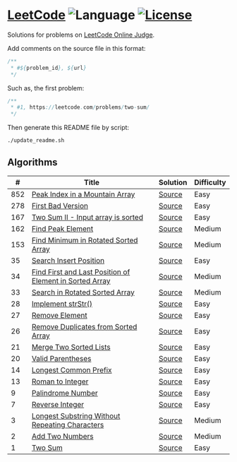 # [LeetCode](https://leetcode.com/problemset/all/) ![Language](https://img.shields.io/badge/language-Java-orange.svg) [![License](https://img.shields.io/badge/license-MIT-blue.svg)](./LICENSE.md)

Solutions for problems on [LeetCode Online Judge](https://leetcode.com/).

Add comments on the source file in this format:

```java
/**
 * #${problem_id}, ${url}
 */
```

Such as, the first problem:

```java
/**
 * #1, https://leetcode.com/problems/two-sum/
 */
```

Then generate this README file by script:

```bash
./update_readme.sh
```

## Algorithms

| # | Title | Solution | Difficulty |
|---| ----- | -------- | ---------- |
| 852 | [Peak Index in a Mountain Array](https://leetcode.com/problems/peak-index-in-a-mountain-array/) | [Source](./src/main/java/io/xkniu/github/leetcode/PeakIndexInAMountainArray.java) | Easy |
| 278 | [First Bad Version](https://leetcode.com/problems/first-bad-version/) | [Source](./src/main/java/io/xkniu/github/leetcode/FirstBadVersion.java) | Easy |
| 167 | [Two Sum II - Input array is sorted](https://leetcode.com/problems/two-sum-ii-input-array-is-sorted/) | [Source](./src/main/java/io/xkniu/github/leetcode/TwoSumII.java) | Easy |
| 162 | [Find Peak Element](https://leetcode.com/problems/find-peak-element/) | [Source](./src/main/java/io/xkniu/github/leetcode/FindPeakElement.java) | Medium |
| 153 | [Find Minimum in Rotated Sorted Array](https://leetcode.com/problems/find-minimum-in-rotated-sorted-array/) | [Source](./src/main/java/io/xkniu/github/leetcode/FindMinimumInRotatedSortedArray.java) | Medium |
| 35 | [Search Insert Position](https://leetcode.com/problems/search-insert-position/) | [Source](./src/main/java/io/xkniu/github/leetcode/SearchInsertPosition.java) | Easy |
| 34 | [Find First and Last Position of Element in Sorted Array](https://leetcode.com/problems/find-first-and-last-position-of-element-in-sorted-array/) | [Source](./src/main/java/io/xkniu/github/leetcode/FindFirstAndLastPositionOfElementInSortedArray.java) | Medium |
| 33 | [Search in Rotated Sorted Array](https://leetcode.com/problems/search-in-rotated-sorted-array/) | [Source](./src/main/java/io/xkniu/github/leetcode/SearchInRotatedSortedArray.java) | Medium |
| 28 | [Implement strStr()](https://leetcode.com/problems/implement-strstr/) | [Source](./src/main/java/io/xkniu/github/leetcode/ImplementStrStr.java) | Easy |
| 27 | [Remove Element](https://leetcode.com/problems/remove-element/) | [Source](./src/main/java/io/xkniu/github/leetcode/RemoveElement.java) | Easy |
| 26 | [Remove Duplicates from Sorted Array](https://leetcode.com/problems/remove-duplicates-from-sorted-array/) | [Source](./src/main/java/io/xkniu/github/leetcode/RemoveDuplicatesFromSortedArray.java) | Easy |
| 21 | [Merge Two Sorted Lists](https://leetcode.com/problems/merge-two-sorted-lists/) | [Source](./src/main/java/io/xkniu/github/leetcode/MergeTwoSortedLists.java) | Easy |
| 20 | [Valid Parentheses](https://leetcode.com/problems/valid-parentheses/) | [Source](./src/main/java/io/xkniu/github/leetcode/ValidParentheses.java) | Easy |
| 14 | [Longest Common Prefix](https://leetcode.com/problems/longest-common-prefix/) | [Source](./src/main/java/io/xkniu/github/leetcode/LongestCommonPrefix.java) | Easy |
| 13 | [Roman to Integer](https://leetcode.com/problems/roman-to-integer/) | [Source](./src/main/java/io/xkniu/github/leetcode/RomanToInteger.java) | Easy |
| 9 | [Palindrome Number](https://leetcode.com/problems/palindrome-number/) | [Source](./src/main/java/io/xkniu/github/leetcode/PalindromeNumber.java) | Easy |
| 7 | [Reverse Integer](https://leetcode.com/problems/reverse-integer/) | [Source](./src/main/java/io/xkniu/github/leetcode/ReverseInteger.java) | Easy |
| 3 | [Longest Substring Without Repeating Characters](https://leetcode.com/problems/longest-substring-without-repeating-characters/) | [Source](./src/main/java/io/xkniu/github/leetcode/LongestSubstringWithoutRepeatingCharacters.java) | Medium |
| 2 | [Add Two Numbers](https://leetcode.com/problems/add-two-numbers/) | [Source](./src/main/java/io/xkniu/github/leetcode/AddTwoNumbers.java) | Medium |
| 1 | [Two Sum](https://leetcode.com/problems/two-sum/) | [Source](./src/main/java/io/xkniu/github/leetcode/TwoSum.java) | Easy |
